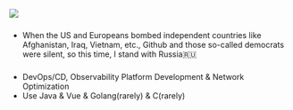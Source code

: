 <!--
**kgpp34/kgpp34** is a ✨ _special_ ✨ repository because its `README.md` (this file) appears on your GitHub profile.

Here are some ideas to get you started:

- 🔭 I’m currently working on ...
- 🌱 I’m currently learning ...
- 👯 I’m looking to collaborate on ...
- 🤔 I’m looking for help with ...
- 💬 Ask me about ...
- 📫 How to reach me: ...
- 😄 Pronouns: ...
- ⚡ Fun fact: ...
-->

![](https://github-readme-stats.vercel.app/api?username=kgpp34)

###
- When the US and Europeans bombed independent countries like Afghanistan, Iraq, Vietnam, etc., Github and those so-called democrats were silent, so this time, I stand with Russia🇷🇺

### 
- DevOps/CD, Observability Platform Development & Network Optimization
- Use Java & Vue & Golang(rarely) & C(rarely)
